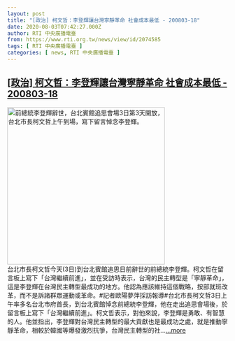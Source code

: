 ```yaml
---
layout: post
title: "[政治] 柯文哲：李登輝讓台灣寧靜革命 社會成本最低 - 200803-18"
date: 2020-08-03T07:42:27.000Z
author: RTI 中央廣播電臺
from: https://www.rti.org.tw/news/view/id/2074585
tags: [ RTI 中央廣播電臺 ]
categories: [ news, RTI 中央廣播電臺 ]
---
```

<!--1596440547000-->
[[政治] 柯文哲：李登輝讓台灣寧靜革命 社會成本最低 - 200803-18](https://www.rti.org.tw/news/view/id/2074585)
------

<div>
<img src="https://static.rti.org.tw/assets/thumbnails/2020/08/03/20200803000034M.jpg" width="360" alt="前總統李登輝辭世，台北賓館追思會場3日第3天開放，台北市長柯文哲上午到場，寫下留言悼念李登輝。" title="前總統李登輝辭世，台北賓館追思會場3日第3天開放，台北市長柯文哲上午到場，寫下留言悼念李登輝。"><br>台北市長柯文哲今天(3日)到台北賓館追思日前辭世的前總統李登輝。柯文哲在留言板上寫下「台灣繼續前進」，並在受訪時表示，台灣的民主轉型是「寧靜革命」，這是李登輝在台灣民主轉型最成功的地方。他認為應該維持這個戰略，按部就班改革，而不是訴諸群眾運動或革命。#記者歐陽夢萍採訪報導#台北市長柯文哲3日上午率多名台北市府首長，到台北賓館悼念前總統李登輝，他在走出追思會場後，於留言板上寫下「台灣繼續前進」。柯文哲表示，對他來說，李登輝是勇敢、有智慧的人。他並指出，李登輝對台灣民主轉型的最大貢獻也是最成功之處，就是推動寧靜革命，相較於韓國等爆發激烈抗爭，台灣民主轉型的社...<a target="_blank" href="https://www.rti.org.tw/news/view/id/2074585">...more</a>
</div>
